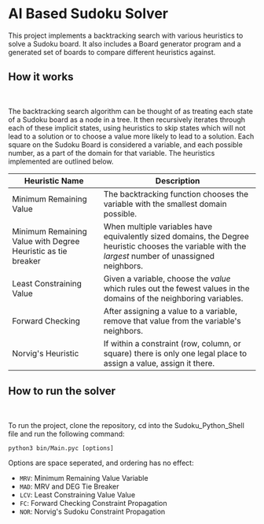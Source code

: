 # AI Based Sudoku Solver

This project implements a backtracking search with various heuristics to solve a Sudoku board. It also includes a Board generator program and a generated set of boards to compare different heuristics against.   


## How it works
<br>

The backtracking search algorithm can be thought of as treating each state of a Sudoku board as a node in a tree. It then recursively iterates through each of these implicit states, using heuristics to skip states which will not lead to a solution or to choose a value more likely to lead to a solution. Each square on the Sudoku Board is considered a variable, and each possible number, as a part of the domain for that variable. The heuristics implemented are outlined below.   


| Heuristic Name | Description |
| ----------- | ----------- |
| Minimum Remaining Value | The backtracking function chooses the variable with the smallest domain possible. |
| Minimum Remaining Value with Degree Heuristic as tie breaker | When multiple variables have equivalently sized domains, the Degree heuristic chooses the variable with the *largest* number of unassigned neighbors. |
| Least Constraining Value | Given a variable, choose the *value* which rules out the fewest values in the domains of the neighboring variables. |
| Forward Checking | After assigning a value to a variable, remove that value from the variable's neighbors. |
| Norvig's Heuristic | If within a constraint (row, column, or square) there is only one legal place to assign a value, assign it there. |  

## How to run the solver
<br>


To run the project, clone the repository, cd into the Sudoku_Python_Shell file and run the following command:

    python3 bin/Main.pyc [options]

Options are space seperated, and ordering has no effect:

- `MRV`: Minimum Remaining Value Variable
- `MAD`: MRV and DEG Tie Breaker
- `LCV`: Least Constraining Value Value 
- `FC`: Forward Checking Constraint Propagation
- `NOR`: Norvig's Sudoku Constraint Propagation

